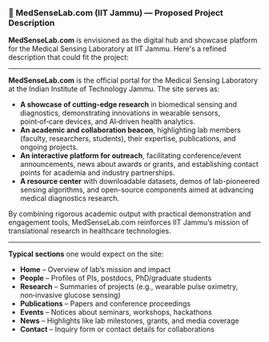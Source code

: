 ### 🧫 MedSenseLab.com (IIT Jammu) — Proposed Project Description

**MedSenseLab.com** is envisioned as the digital hub and showcase platform for the Medical Sensing Laboratory at IIT Jammu. Here's a refined description that could fit the project:

---

**MedSenseLab.com** is the official portal for the Medical Sensing Laboratory at the Indian Institute of Technology Jammu. The site serves as:

* **A showcase of cutting-edge research** in biomedical sensing and diagnostics, demonstrating innovations in wearable sensors, point‑of‑care devices, and AI‑driven health analytics.
* **An academic and collaboration beacon**, highlighting lab members (faculty, researchers, students), their expertise, publications, and ongoing projects.
* **An interactive platform for outreach**, facilitating conference/event announcements, news about awards or grants, and establishing contact points for academia and industry partnerships.
* **A resource center** with downloadable datasets, demos of lab-pioneered sensing algorithms, and open-source components aimed at advancing medical diagnostics research.

By combining rigorous academic output with practical demonstration and engagement tools, MedSenseLab.com reinforces IIT Jammu’s mission of translational research in healthcare technologies.

---

**Typical sections** one would expect on the site:

* **Home** – Overview of lab’s mission and impact
* **People** – Profiles of PIs, postdocs, PhD/graduate students
* **Research** – Summaries of projects (e.g., wearable pulse oximetry, non‑invasive glucose sensing)
* **Publications** – Papers and conference proceedings
* **Events** – Notices about seminars, workshops, hackathons
* **News** – Highlights like lab milestones, grants, and media coverage
* **Contact** – Inquiry form or contact details for collaborations

